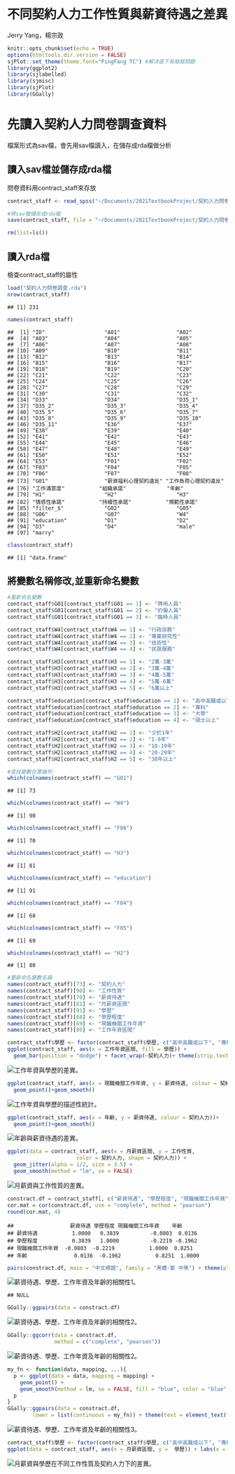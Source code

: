 不同契約人力工作性質與薪資待遇之差異
================
Jerry Yang，楊宗政

``` r
knitr::opts_chunk$set(echo = TRUE)
options(htmltools.dir.version = FALSE)
sjPlot::set_theme(theme.font="PingFang TC") #解決底下有框框問題
library(ggplot2)
library(sjlabelled)
library(sjmisc)
library(sjPlot)
library(GGally)
```

# 先讀入契約人力問卷調查資料

檔案形式為sav檔，會先用sav檔讀入，在儲存成rda檔做分析

## 讀入sav檔並儲存成rda檔

問卷資料用contract\_staff來存放

``` r
contract_staff <- read_spss("~/Documents/2021TextbookProject/契約人力問卷調查.sav")

#將sav檔儲存成rda檔
save(contract_staff, file = "~/Documents/2021TextbookProject/契約人力問卷調查.rda",compress = T)

rm(list=ls())
```

## 讀入rda檔

檢查contract\_staff的屬性

``` r
load("契約人力問卷調查.rda")
nrow(contract_staff)
```

    ## [1] 231

``` r
names(contract_staff)
```

    ##  [1] "ID"                   "A01"                  "A02"                 
    ##  [4] "A03"                  "A04"                  "A05"                 
    ##  [7] "A06"                  "A07"                  "A08"                 
    ## [10] "A09"                  "B10"                  "B11"                 
    ## [13] "B12"                  "B13"                  "B14"                 
    ## [16] "B15"                  "B16"                  "B17"                 
    ## [19] "B18"                  "B19"                  "C20"                 
    ## [22] "C21"                  "C22"                  "C23"                 
    ## [25] "C24"                  "C25"                  "C26"                 
    ## [28] "C27"                  "C28"                  "C29"                 
    ## [31] "C30"                  "C31"                  "C32"                 
    ## [34] "D33"                  "D34"                  "D35_1"               
    ## [37] "D35_2"                "D35_3"                "D35_4"               
    ## [40] "D35_5"                "D35_6"                "D35_7"               
    ## [43] "D35_8"                "D35_9"                "D35_10"              
    ## [46] "D35_11"               "E36"                  "E37"                 
    ## [49] "E38"                  "E39"                  "E40"                 
    ## [52] "E41"                  "E42"                  "E43"                 
    ## [55] "E44"                  "E45"                  "E46"                 
    ## [58] "E47"                  "E48"                  "E49"                 
    ## [61] "E50"                  "E51"                  "E52"                 
    ## [64] "E53"                  "F01"                  "F02"                 
    ## [67] "F03"                  "F04"                  "F05"                 
    ## [70] "F06"                  "F07"                  "F08"                 
    ## [73] "G01"                  "薪資福利心理契約違反" "工作負荷心理契約違反"
    ## [76] "工作滿意度"           "組織承諾"             "年齡"                
    ## [79] "H1"                   "H2"                   "H3"                  
    ## [82] "情感性承諾"           "持續性承諾"           "規範性承諾"          
    ## [85] "filter_$"             "G02"                  "G05"                 
    ## [88] "G06"                  "G07"                  "W4"                  
    ## [91] "education"            "D1"                   "D2"                  
    ## [94] "D3"                   "D4"                   "male"                
    ## [97] "marry"

``` r
class(contract_staff)
```

    ## [1] "data.frame"

## 將變數名稱修改,並重新命名變數

``` r
#重新命名變數
contract_staff$G01[contract_staff$G01 == 1] <- "聘用人員"
contract_staff$G01[contract_staff$G01 == 2] <- "約僱人員"
contract_staff$G01[contract_staff$G01 == 3] <- "臨時人員"

contract_staff$W4[contract_staff$W4 == 1] <- "行政庶務"
contract_staff$W4[contract_staff$W4 == 2] <- "專業研究性"
contract_staff$W4[contract_staff$W4 == 3] <- "技術性"
contract_staff$W4[contract_staff$W4 == 4] <- "民眾服務"

contract_staff$H3[contract_staff$H3 == 1] <- "2萬-3萬"
contract_staff$H3[contract_staff$H3 == 2] <- "3萬-4萬"
contract_staff$H3[contract_staff$H3 == 3] <- "4萬-5萬"
contract_staff$H3[contract_staff$H3 == 4] <- "5萬-6萬"
contract_staff$H3[contract_staff$H3 == 5] <- "6萬以上"

contract_staff$education[contract_staff$education == 1] <- "高中高職或以下"
contract_staff$education[contract_staff$education == 2] <- "專科"
contract_staff$education[contract_staff$education == 3] <- "大學"
contract_staff$education[contract_staff$education == 4] <- "碩士以上"

contract_staff$H2[contract_staff$H2 == 1] <- "少於1年"
contract_staff$H2[contract_staff$H2 == 2] <- "1-9年"
contract_staff$H2[contract_staff$H2 == 3] <- "10-19年"
contract_staff$H2[contract_staff$H2 == 4] <- "20-29年"
contract_staff$H2[contract_staff$H2 == 5] <- "30年以上"

#查找變數在第幾列
which(colnames(contract_staff) == "G01")
```

    ## [1] 73

``` r
which(colnames(contract_staff) == "W4")
```

    ## [1] 90

``` r
which(colnames(contract_staff) == "F06")
```

    ## [1] 70

``` r
which(colnames(contract_staff) == "H3")
```

    ## [1] 81

``` r
which(colnames(contract_staff) == "education")
```

    ## [1] 91

``` r
which(colnames(contract_staff) == "F04")
```

    ## [1] 68

``` r
which(colnames(contract_staff) == "F05")
```

    ## [1] 69

``` r
which(colnames(contract_staff) == "H2")
```

    ## [1] 80

``` r
#重新命名變數名稱
names(contract_staff)[73] <- "契約人力"
names(contract_staff)[90] <- "工作性質"
names(contract_staff)[70] <- "薪資待遇"
names(contract_staff)[81] <- "月薪資區間"
names(contract_staff)[91] <- "學歷"
names(contract_staff)[68] <- "學歷程度"
names(contract_staff)[69] <- "現職機關工作年資"
names(contract_staff)[80] <- "工作年資區間"
```

``` r
contract_staff$學歷 <- factor(contract_staff$學歷, c("高中高職或以下", "專科", "大學", "碩士以上"))#由於長條圖不會自己排序資料，因此轉換成factor格式，再根據自己定義的順序排序。
ggplot(contract_staff, aes(x = 工作年資區間, fill = 學歷)) + 
  geom_bar(position = "dodge") + facet_wrap(~契約人力)+ theme(strip.text.x = element_text(size = 12)) + labs(y = "次數", size = 10) + geom_text(stat = "count", aes(label = ( ..count..)), vjust = 1, color = I("black"), size = 4) + theme(text = element_text(family = "黑體-繁 中黑", size = 7))
```

![工作年資與學歷的差異。](test_files/figure-gfm/工作年資與學歷-1.png)

``` r
ggplot(contract_staff, aes(x = 現職機關工作年資, y = 薪資待遇, colour = 契約人力))+
  geom_point()+geom_smooth()
```

![工作年資與學歷的描述性統計。](test_files/figure-gfm/年資與薪資待遇-1.png)

``` r
ggplot(contract_staff, aes(x = 年齡, y = 薪資待遇, colour = 契約人力))+
  geom_point()+geom_smooth()
```

![年齡與薪資待遇的差異。](test_files/figure-gfm/年齡與薪資待遇-1.png)

``` r
ggplot(data = contract_staff, aes(x = 月薪資區間, y = 工作性質, 
                      color = 契約人力, shape = 契約人力)) + 
  geom_jitter(alpha = 1/2, size = 3.5) + 
  geom_smooth(method = "lm", se = FALSE)
```

![月薪資與工作性質的差異。](test_files/figure-gfm/月薪資與工作性質-1.png)

``` r
constract.df = contract_staff[, c("薪資待遇", "學歷程度", "現職機關工作年資", "年齡")]
cor.mat = cor(constract.df, use = "complete", method = "pearson")
round(cor.mat, 4)
```

    ##                  薪資待遇 學歷程度 現職機關工作年資    年齡
    ## 薪資待遇           1.0000   0.3839          -0.0803  0.0136
    ## 學歷程度           0.3839   1.0000          -0.2219 -0.1962
    ## 現職機關工作年資  -0.0803  -0.2219           1.0000  0.8251
    ## 年齡               0.0136  -0.1962           0.8251  1.0000

``` r
pairs(constract.df, main = "中文標題", family = "黑體-繁 中黑") + theme(plot.title = element_text(size = 20, color = "red", hjust = 0.5, family = "PingFang TC"), legend.position = "right")
```

![薪資待遇、學歷、工作年資及年齡的相關性1。](test_files/figure-gfm/相關性1-1.png)

    ## NULL

``` r
GGally::ggpairs(data = constract.df)
```

![薪資待遇、學歷、工作年資及年齡的相關性2。](test_files/figure-gfm/相關性2-1.png)

``` r
GGally::ggcorr(data = constract.df, 
               method = c("complete", "pearson"))
```

![薪資待遇、學歷、工作年資及年齡的相關性2。](test_files/figure-gfm/相關性2-2.png)

``` r
my_fn <- function(data, mapping, ...){
  p <- ggplot(data = data, mapping = mapping) + 
    geom_point() +
    geom_smooth(method = lm, se = FALSE, fill = "blue", color = "blue", ...)
  p
}
GGally::ggpairs(data = constract.df, 
        lower = list(continuous = my_fn)) + theme(text = element_text(family = "黑體-繁 中黑", size = 10))
```

![薪資待遇、學歷、工作年資及年齡的相關性3。](test_files/figure-gfm/相關性3-1.png)

``` r
contract_staff$學歷 <- factor(contract_staff$學歷, c("高中高職或以下", "專科", "大學", "碩士以上"))
ggplot(data = contract_staff, aes(x = 月薪資區間, y =  學歷)) + labs(x = "月薪資", y = "學歷", title = "月薪資與學歷之差異") + geom_jitter() + facet_grid(工作性質 ~ 契約人力) + theme(strip.text.x = element_text(size = 12) ) +  theme(strip.text.y = element_text(size = 10) ) + theme(plot.title = element_text(size = 10, face = "bold", color = "black"), axis.title = element_text(size = 12)) + theme(text = element_text(family = "黑體-繁 中黑", size = 9))
```

![月薪資與學歷在不同工作性質及契約人力下的差異。](test_files/figure-gfm/月薪資與學歷的差異-1.png)

